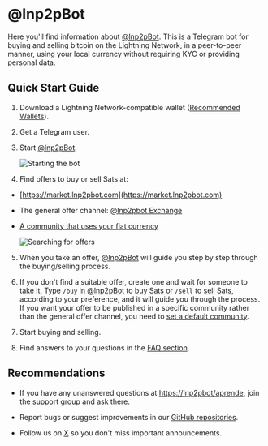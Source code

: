 # @lnp2pBot

Here you'll find information about [@lnp2pBot](https://t.me/lnp2pbot). This is a Telegram bot for buying and selling bitcoin on the Lightning Network, in a peer-to-peer manner, using your local currency without requiring KYC or providing personal data.

## Quick Start Guide

1. Download a Lightning Network-compatible wallet ([Recommended Wallets](./recommended-wallets.md)).
2. Get a Telegram user.
3. Start [@lnp2pBot](https://t.me/lnp2pbot).

    ![Starting the bot](./assets/images/bot-start.gif)

4. Find offers to buy or sell Sats at:
- [https://market.lnp2pbot.com](https://market.lnp2pbot.com)
- The general offer channel: [@lnp2pbot Exchange](https://t.me/p2plightning)
- [A community that uses your fiat currency](./where-i-can-find-offers-for-my-local-currency.md)

    ![Searching for offers](./assets/images/scan-channel.gif)
    
5. When you take an offer, [@lnp2pBot](https://t.me/lnp2pbot) will guide you step by step through the buying/selling process.
6. If you don't find a suitable offer, create one and wait for someone to take it.
Type `/buy` in [@lnp2pBot](https://t.me/lnp2pbot) to [buy Sats](./how-do-i-create-a-buy-order.md) or `/sell` to [sell Sats](./how-do-i-create-a-sell-order.md), according to your preference, and it will guide you through the process. If you want your offer to be published in a specific community rather than the general offer channel, you need to [set a default community](./how-do-i-make-offers-in-a-community.md).

7. Start buying and selling.
8. Find answers to your questions in the [FAQ section](./faq.md).

## Recommendations
- If you have any unanswered questions at [https://lnp2pbot/aprende](https://lnp2pbot.com/aprende/), join the [support group](https://t.me/lnp2pbotHelp) and ask there.

- Report bugs or suggest improvements in our [GitHub repositories](https://github.com/lnp2pbot).

- Follow us on [X](https://x.com/lnp2pBot) so you don't miss important announcements.

